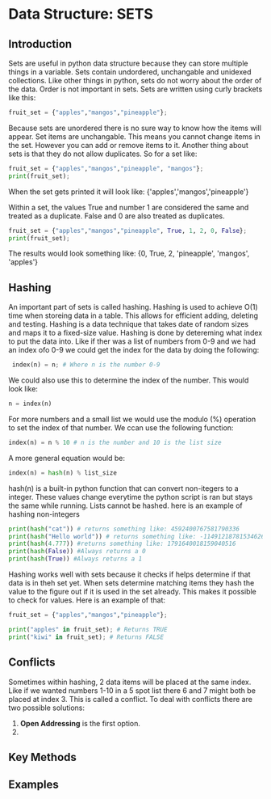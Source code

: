 # Data Structure: **SETS**
## Introduction 
Sets are useful in python data structure because they can store multiple things in a variable. Sets contain undordered, unchangable and unidexed collections. Like other things in python, sets do not worry about the order of the data. Order is not important in sets. 
Sets are written using curly brackets like this: 
```python
fruit_set = {"apples","mangos","pineapple"};
```
Because sets are unordered there is no sure way to know how the items will appear. 
Set items are unchangable. This means you cannot change items in the set. However you can add or remove items to it. 
Another thing about sets is that they do not allow duplicates. So for a set like: 
```python
fruit_set = {"apples","mangos","pineapple", "mangos"};
print(fruit_set);
```
When the set gets printed it will look like: {'apples','mangos','pineapple'}

Within a set, the values True and number 1 are considered the same and treated as a duplicate. False and 0 are also treated as duplicates. 
```python
fruit_set = {"apples","mangos","pineapple", True, 1, 2, 0, False};
print(fruit_set);
```
The results would look something like: {0, True, 2, 'pineapple', 'mangos', 'apples'}

## Hashing 
An important part of sets is called hashing. Hashing is used to achieve O(1) time when storeing data in a table. This allows for efficient adding, deleting and testing. 
Hashing is a data technique that takes date of random sizes and maps it to a fixed-size value. Hashing is done by detereming what index to put the data into. Like if ther was a list of numbers from 0-9 and we had an index ofo 0-9 we could get the index for the data by doing the following:
```python
 index(n) = n; # Where n is the number 0-9
```
We could also use this to determine the index of the number. This would look like: 
```python
n = index(n)
```
For more numbers and a small list we would use the modulo (%) operation to set the index of that number. We ccan use the following function: 
```python
index(n) = n % 10 # n is the number and 10 is the list size
```
A more general equation would be: 
```python
index(n) = hash(n) % list_size
```
hash(n) is a built-in python function that can convert non-itegers to a integer. These values change everytime the python script is ran but stays the same while running. Lists cannot be hashed. here is an example of hashing non-integers
```python
print(hash("cat")) # returns something like: 4592400767581790336
print(hash("Hello world")) # returns something like: -114912187815346267
print(hash(4.777)) #returns something like: 1791640018159040516
print(hash(False)) #Always returns a 0
print(hash(True)) #Always returns a 1
```
Hashing works well with sets because it checks if helps determine if that data is in theh set yet. When sets determine matching items they hash the value to the figure out if it is used in the set already. This makes it possible to check for values. 
Here is an example of that: 
```python
fruit_set = {"apples","mangos","pineapple"};

print("apples" in fruit_set); # Returns TRUE
print("kiwi" in fruit_set); # Returns FALSE
```
## Conflicts
Sometimes within hashing, 2 data items will be placed at the same index. Like if we wanted numbers 1-10 in a 5 spot list there 6 and 7 might both be placed at index 3. This is called a conflict. 
To deal with conflicts there are two possible solutions:
1. **Open Addressing** is the first option. 
2. 
## Key Methods

## Examples

